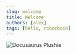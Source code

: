 ```yaml
---
slug: welcome
title: Welcome
authors: [alex]
tags: [hello, robochain]
---
```


![Docusaurus Plushie](/img/background2.png)